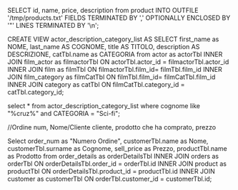 SELECT id, name, price, description from product
  INTO OUTFILE '/tmp/products.txt'
  FIELDS TERMINATED BY ',' OPTIONALLY ENCLOSED BY '"'
  LINES TERMINATED BY '\n';

CREATE VIEW actor_description_category_list AS
SELECT first_name as NOME, last_name AS COGNOME, title AS TITOLO, description AS DESCRIZIONE, catTbl.name as CATEGORIA  from actor as actorTbl 
INNER JOIN film_actor as filmactorTbl ON actorTbl.actor_id = filmactorTbl.actor_id 
INNER JOIN film as filmTbl ON filmactorTbl.film_id= filmTbl.film_id
INNER JOIN film_category as filmCatTbl ON filmTbl.film_id= filmCatTbl.film_id
INNER JOIN category as catTbl ON filmCatTbl.category_id = catTbl.category_id;

select * from actor_description_category_list where cognome like "%cruz%" and CATEGORIA = "Sci-fi";

//Ordine num, Nome/Cliente cliente, prodotto che ha comprato, prezzo 

Select order_num as "Numero Ordine", customerTbl.name as Nome, customerTbl.surname as Cognome, sell_price as Prezzo, productTbl.name as Prodotto from order_details as orderDetailsTbl
INNER JOIN orders as orderTbl ON orderDetailsTbl.order_id = orderTbl.id
INNER JOIN product as productTbl ON orderDetailsTbl.product_id = productTbl.id
INNER JOIN customer as customerTbl ON orderTbl.customer_id = customerTbl.id;
